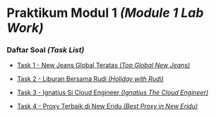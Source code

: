 # Praktikum Modul 1 _(Module 1 Lab Work)_

### Daftar Soal _(Task List)_

- [Task 1 - New Jeans Global Teratas _(Top Global New Jeans)_](/modul-1/task-1/)

- [Task 2 - Liburan Bersama Rudi _(Holiday with Rudi)_](/modul-1/task-2/)

- [Task 3 - Ignatius Si Cloud Engineer _(Ignatius The Cloud Engineer)_](/modul-1/task-3/)

- [Task 4 - Proxy Terbaik di New Eridu _(Best Proxy in New Eridu)_](/modul-1/task-4/)
